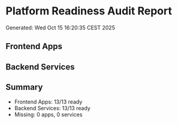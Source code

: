 # Platform Readiness Audit Report
Generated: Wed Oct 15 16:20:35 CEST 2025

## Frontend Apps

## Backend Services


## Summary
- Frontend Apps: 13/13 ready
- Backend Services: 13/13 ready
- Missing: 0 apps, 0 services
